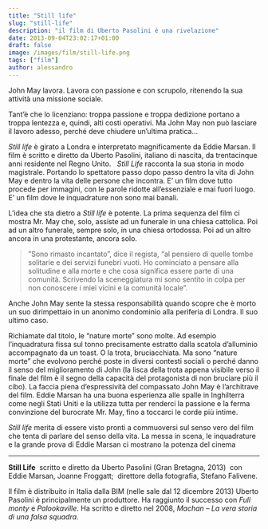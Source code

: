 ```yaml
---
title: "Still life"
slug: "still-life"
description: "il film di Uberto Pasolini è una rivelazione"
date: 2013-09-04T23:02:17+01:00
draft: false
image: /images/film/still-life.png
tags: ["film"]
author: alessandro
---
```


John May lavora. Lavora con passione e con scrupolo, ritenendo la sua attività una missione sociale.

Tant’è che lo licenziano: troppa passione e troppa dedizione portano a troppa lentezza e, quindi, alti costi operativi.
Ma John May non può lasciare il lavoro adesso, perché deve chiudere un’ultima pratica…

_Still life_ è girato a Londra e interpretato magnificamente da Eddie Marsan. Il film è scritto e diretto da Uberto Pasolini, italiano di nascita, da trentacinque anni residente nel Regno Unito.   _Still Life_ racconta la sua storia in modo magistrale. Portando lo spettatore passo dopo passo dentro la vita di John May e dentro la vita delle persone che incontra. E’ un film dove tutto procede per immagini, con le parole ridotte all’essenziale e mai fuori luogo. E’ un film dove le inquadrature non sono mai banali.

L’idea che sta dietro a _Still life_ è potente. La prima sequenza del film ci mostra Mr. May che, solo, assiste ad un funerale in una chiesa cattolica. Poi ad un altro funerale, sempre solo, in una chiesa ortodossa. Poi ad un altro ancora in una protestante, ancora solo.

> ”Sono rimasto incantato”, dice il regista, “al pensiero di quelle tombe solitarie e dei servizi funebri vuoti. Ho cominciato a pensare alla solitudine e alla morte e che cosa significa essere parte di una comunità. Scrivendo la sceneggiatura mi sono sentito in colpa per non conoscere i miei vicini e la comunità locale”.

Anche John May sente la stessa responsabilità quando scopre che è morto un suo dirimpettaio in un anonimo condominio alla periferia di Londra. Il suo ultimo caso.

Richiamate dal titolo, le “nature morte” sono molte. Ad esempio l’inquadratura fissa sul tonno precisamente estratto dalla scatola d’alluminio accompagnato da un toast. O la trota, bruciacchiata.
Ma sono “nature morte” che evolvono perché poste in diversi contesti sociali o perché danno il senso del miglioramento di John (la lisca della trota appena visibile verso il finale del film è il segno della capacità del protagonista di non bruciare più il cibo).
La faccia piena d’espressività del compassato John May è l’architrave del film. Eddie Marsan ha una buona esperienza alle spalle in Inghilterra come negli Stati Uniti e la utilizza tutta per renderci la passione e la ferma convinzione del burocrate Mr. May, fino a toccarci le corde più intime.

_Still life_ merita di essere visto pronti a commuoversi sul senso vero del film che tenta di parlare del senso della vita. La messa in scena, le inquadrature e la grande prova di Eddie Marsan ci mostrano la potenza del cinema

- - -
**Still Life**  scritto e diretto da Uberto Pasolini (Gran Bretagna, 2013)  con Eddie Marsan, Joanne Froggatt;
 direttore della fotografia, Stefano Falivene.

Il film è distribuito in Italia dalla BIM (nelle sale dal 12 dicembre 2013)
Uberto Pasolini è principalmente un produttore. Ha raggiunto il successo con _Full monty_ e _Palookaville_. Ha scritto e diretto nel 2008, _Machan – La vera storia di una falsa squadra_.
